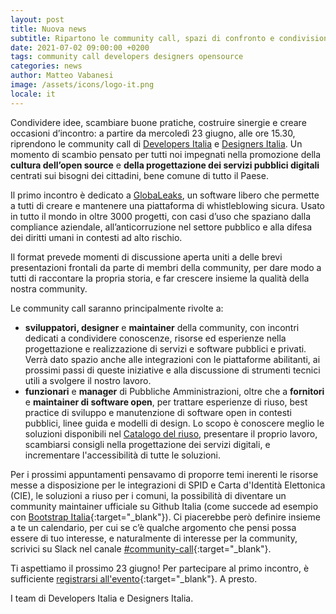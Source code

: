 ```yaml
---
layout: post
title: Nuova news
subtitle: Ripartono le community call, spazi di confronto e condivisione di idee
date: 2021-07-02 09:00:00 +0200
tags: community call developers designers opensource
categories: news
author: Matteo Vabanesi
image: /assets/icons/logo-it.png
locale: it
---
```


Condividere idee, scambiare buone pratiche, costruire sinergie e creare
occasioni d’incontro: a partire da mercoledì 23 giugno, alle ore 15.30,
riprendono le community call di [Developers Italia](https://developers.italia.it)
e [Designers Italia](https://designers.italia.it). Un momento di scambio pensato
per tutti noi impegnati nella promozione della **cultura dell’open source** e **della
progettazione dei servizi pubblici digitali** centrati sui bisogni dei cittadini,
bene comune di tutto il Paese.

Il primo incontro è dedicato a
[GlobaLeaks](https://developers.italia.it/it/software/globaleaks-globaleaks-f22648),
un software libero che permette a tutti di creare e mantenere una
piattaforma di whistleblowing sicura. Usato in tutto il mondo in oltre 3000
progetti, con casi d’uso che spaziano dalla compliance aziendale,
all’anticorruzione nel settore pubblico e alla difesa dei diritti umani in
contesti ad alto rischio.

Il format prevede momenti di discussione aperta uniti a delle brevi
presentazioni frontali da parte di membri della community, per dare modo a tutti
di raccontare la propria storia, e far crescere insieme la qualità della nostra
community.

Le community call saranno principalmente rivolte a:

* **sviluppatori, designer** e **maintainer** della community,
  con incontri dedicati a condividere conoscenze, risorse ed esperienze nella
  progettazione e realizzazione di servizi e software pubblici e privati. Verrà
  dato spazio anche alle integrazioni con le piattaforme abilitanti, ai prossimi
  passi di queste iniziative e alla discussione di strumenti tecnici utili a
  svolgere il nostro lavoro.
* **funzionari** e **manager** di Pubbliche Amministrazioni, oltre che a
  **fornitori** e **maintainer di software open**, per trattare esperienze di riuso,
  best practice di sviluppo e manutenzione di software open in contesti pubblici,
  linee guida e modelli di design. Lo scopo è conoscere meglio le soluzioni
  disponibili nel [Catalogo del riuso](https://developers.italia.it/it/software),
  presentare il proprio lavoro, scambiarsi consigli nella progettazione dei servizi
  digitali, e incrementare l'accessibilità di tutte le soluzioni.

Per i prossimi appuntamenti pensavamo di proporre temi inerenti le risorse messe
a disposizione per le integrazioni di SPID e Carta d'Identità Elettonica (CIE),
le soluzioni a riuso per i comuni, la possibilità di diventare un community
maintainer ufficiale su Github Italia (come succede ad esempio con
[Bootstrap Italia](https://italia.github.io/bootstrap-italia/){:target="_blank"}).
Ci piacerebbe però definire insieme a te un calendario, per cui se c’è qualche
argomento che pensi possa essere di tuo interesse, e naturalmente di interesse
per la community, scrivici su Slack nel canale
[#community-call](https://developersitalia.slack.com/archives/C023MSRP03V){:target="_blank"}.

Ti aspettiamo il prossimo 23 giugno! Per partecipare al primo incontro, è
sufficiente [registrarsi all'evento](https://mobilizon.it/events/14a8edaf-2af5-4bd1-a178-1420c71d7d61){:target="_blank"}.
A presto.

I team di Developers Italia e Designers Italia.
